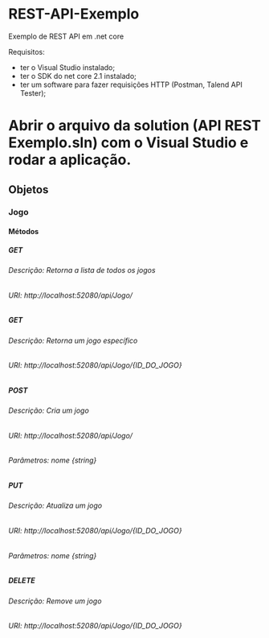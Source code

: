 # REST-API-Exemplo
Exemplo de REST API em .net core

Requisitos:
- ter o Visual Studio instalado;
- ter o SDK do net core 2.1 instalado;
- ter um software para fazer requisições HTTP (Postman, Talend API Tester);

# Abrir o arquivo da solution (API REST Exemplo.sln) com o Visual Studio e rodar a aplicação. #


## Objetos
### Jogo
#### Métodos
##### GET
###### Descrição: Retorna a lista de todos os jogos
###### URI: http://localhost:52080/api/Jogo/

##### GET
###### Descrição: Retorna um jogo específico
###### URI: http://localhost:52080/api/Jogo/{ID_DO_JOGO}

##### POST
###### Descrição: Cria um jogo
###### URI: http://localhost:52080/api/Jogo/
###### Parâmetros: nome {string}

##### PUT
###### Descrição: Atualiza um jogo
###### URI: http://localhost:52080/api/Jogo/{ID_DO_JOGO}
###### Parâmetros: nome {string}

##### DELETE
###### Descrição: Remove um jogo
###### URI: http://localhost:52080/api/Jogo/{ID_DO_JOGO}
